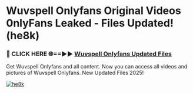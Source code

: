 # Wuvspell Onlyfans Original Videos 0nlyFans Leaked - Files Updated! (he8k)

<h3>🔴 CLICK HERE 🌐==►► <a href="https://tinyurl.com/2m67pmp6" rel="nofollow">Wuvspell Onlyfans Updated Files</a></h3>

Get Wuvspell Onlyfans and all content. Now you can access all videos and pictures of Wuvspell Onlyfans. New Updated Files 2025!

[![he8k](https://i.imgur.com/H4QAA4z.gif)](https://tinyurl.com/2m67pmp6)